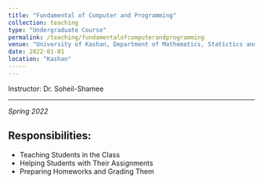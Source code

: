 ```yaml
---
title: "Fundamental of Computer and Programming"
collection: teaching
type: "Undergraduate Course"
permalink: /teaching/fundamentalofcomputerandprogramming
venue: "University of Kashan, Department of Mathematics, Statictics and Computer Science"
date: 2022-01-01
location: "Kashan"
-----
---
```

Instructor: Dr. Soheil-Shamee

---


*Spring 2022*


## Responsibilities:
- Teaching Students in the Class
- Helping Students with Their Assignments
- Preparing Homeworks and Grading Them 
